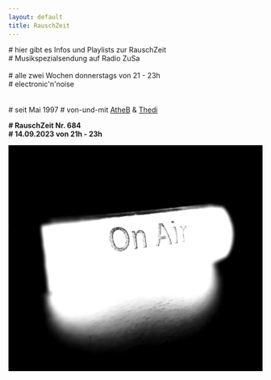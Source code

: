 ```yaml
---
layout: default
title: RauschZeit
---
```


\# hier gibt es Infos und Playlists zur RauschZeit  
\# Musikspezialsendung auf Radio ZuSa 
<br /><br />
\# alle zwei Wochen donnerstags von 21 - 23h  
\# electronic'n'noise  
<br /><br />
\# seit Mai 1997
\# von-und-mit [AtheB](/dropdown/djs_atheb.html) &amp; [Thedi](/dropdown/djs_thedi.html)

<p style="text-align: left;">
    <strong>
        # RauschZeit Nr. 684<br />
        # 14.09.2023 von 21h - 23h
    </strong>
</p>

<img class="aligncenter" style="border: 0px none;" src="/uploads/2021/05/RZ_OnAir_3.jpg" alt="" width="600" height="448" border="0" />
